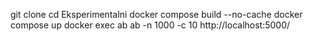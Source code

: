 git clone 
cd Eksperimentalni
docker compose build --no-cache
docker compose up
docker exec ab ab -n 1000 -c 10 http://localhost:5000/
